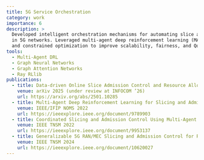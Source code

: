 ```yaml
---
title: 5G Service Orchestration
category: work
importance: 6
description: >
  Developed intelligent orchestration mechanisms for automating slice admission control and VNF embedding
  in 5G networks. Leveraged multi-agent deep reinforcement learning (MADRL), graph neural networks,
  and constrained optimization to improve scalability, fairness, and QoS guarantees.
tools:
  - Multi-Agent DRL
  - Graph Neural Networks
  - Graph Attention Networks
  - Ray RLlib
publications:
  - title: Data-driven Online Slice Admission Control and Resource Allocation for 5G and Beyond Networks
    venue: arXiv 2025 (under review at INFOCOM ’26)
    url: https://arxiv.org/abs/2501.10285
  - title: Multi-Agent Deep Reinforcement Learning for Slicing and Admission Control in 5G C-RAN
    venue: IEEE/IFIP NOMS 2022
    url: https://ieeexplore.ieee.org/document/9789903
  - title: Coordinated Slicing and Admission Control Using Multi-Agent Deep Reinforcement Learning
    venue: IEEE TNSM 2022
    url: https://ieeexplore.ieee.org/document/9953137
  - title: Generalizable 5G RAN/MEC Slicing and Admission Control for Reliable Network Operation
    venue: IEEE TNSM 2024
    url: https://ieeexplore.ieee.org/document/10620027
---
```

